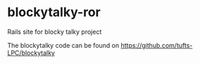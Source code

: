 blockytalky-ror
===============

Rails site for blocky talky project

The blockytalky code can be found on https://github.com/tufts-LPC/blockytalky
